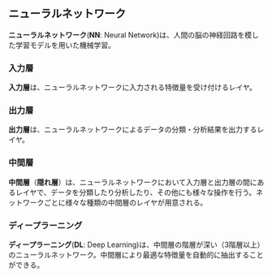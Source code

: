 
## ニューラルネットワーク

**ニューラルネットワーク**(**NN**: Neural Network)は、人間の脳の神経回路を模した学習モデルを用いた機械学習。

### 入力層

**入力層**は、ニューラルネットワークに入力される特徴量を受け付けるレイヤ。

### 出力層

**出力層**は、ニューラルネットワークによるデータの分類・分析結果を出力するレイヤ。

### 中間層

**中間層**（**隠れ層**）は、ニューラルネットワークにおいて入力層と出力層の間にあるレイヤで、データを分類したり分析したり、その他にも様々な操作を行う。ネットワークごとに様々な種類の中間層のレイヤが用意される。

### ディープラーニング

**ディープラーニング**(**DL**: Deep Learning)は、中間層の階層が深い（3階層以上）のニューラルネットワーク。中間層により最適な特徴量を自動的に抽出することができる。
